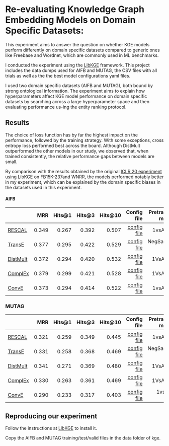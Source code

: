 # Re-evaluating Knowledge Graph Embedding Models on Domain Specific Datasets:

This experiment aims to answer the question on whether KGE models perform differently on domain specific datasets compared to generic ones like Freebase and Wordnet, which are commonly used in ML benchmarks.

I conducted the experiment using the [LibKGE](https://github.com/uma-pi1/kge) framework. This project includes the data dumps used for AIFB and MUTAG, the CSV files with all trials as well as the the best model configurations yaml files.

I used  two  domain  specific  datasets  (AIFB and  MUTAG),  both  bound  by  strong  ontological  information.  The experiment aims to  explain how hyperparameters affect KGE model performance on domain specific datasets by searching across a large hyperparameter space and then evaluating performance us-ing the entity ranking protocol.  

## Results
The choice of loss function has by far the highest impact on the performance, followed by the training strategy.  With some exceptions, cross entropy loss performed best across the board.  Although DistMult  outperformed  the  other  models  in  our  study,  we  observed  that,  when  trained consistently,  the  relative  performance  gaps  between  models  are  small. 

 By comparison with the results obtained by the original  [ICLR 20 experiment](https://github.com/uma-pi1/kge-iclr20) using LibKGE on FB15K-237and WNRR, the models performed notably better in my experiment, which can be explained by the domain specific biases in the datasets  used in this experiment.

#### AIFB

|                                                                                                       |   MRR | Hits@1 | Hits@3 | Hits@10 |                                                                                      Config file |                                                                              Pretrained model |
|-------------------------------------------------------------------------------------------------------|------:|-------:|-------:|--------:|-------------------------------------------------------------------------------------------------:|----------------------------------------------------------------------------------------------:|
| [RESCAL](http://www.icml-2011.org/papers/438_icmlpaper.pdf)                                           | 0.349 |  0.267 |  0.392 |   0.507 |   [config file](https://github.com/Vixci/bachelor/blob/master/best_models/aifb/aifb_aifb-rescal-config-checkpoint_best.yaml) |    1vsAll-kl |
| [TransE](https://papers.nips.cc/paper/5071-translating-embeddings-for-modeling-multi-relational-data) | 0.377 |  0.295 |  0.422 |   0.529 |   [config file](https://github.com/Vixci/bachelor/blob/master/best_models/aifb/aifb_aifb-transe-config-checkpoint_best.yaml) |   NegSamp-kl |
[DistMult](https://www.microsoft.com/en-us/research/wp-content/uploads/2016/02/ICLR2015_updated.pdf)  | 0.372 |  0.294 |  0.420 |   0.532 | [config file](https://github.com/Vixci/bachelor/blob/master/best_models/aifb/aifb_aifb-distmult-config-checkpoint_best.yaml) | 1VsAll-kl |
| [ComplEx](http://proceedings.mlr.press/v48/trouillon16.pdf)                                           | 0.379 |  0.299 |  0.421 |   0.528 |  [config file](https://github.com/Vixci/bachelor/blob/master/best_models/aifb/aifb_aifb-complex-config-checkpoint_best.yaml) |  1VsAll-kl |
| [ConvE](https://arxiv.org/abs/1707.01476)                                                             | 0.373 |  0.294 |  0.414 |   0.522 |    [config file](https://github.com/Vixci/bachelor/blob/master/best_models/aifb/aifb_aifb-conve-config-checkpoint_best.yaml) |     1vsAll-kl |

### MUTAG

|                                                                                                       |   MRR | Hits@1 | Hits@3 | Hits@10 |                                                                                      Config file |                                                                              Pretrained model |
|-------------------------------------------------------------------------------------------------------|------:|-------:|-------:|--------:|-------------------------------------------------------------------------------------------------:|----------------------------------------------------------------------------------------------:|
| [RESCAL](http://www.icml-2011.org/papers/438_icmlpaper.pdf)                                           | 0.321 |  0.259 |  0.349 |   0.445 |   [config file](https://github.com/Vixci/bachelor/blob/master/best_models/aifb/aifb_aifb-rescal-config-checkpoint_best.yaml) |    1vsAll-kl |
| [TransE](https://papers.nips.cc/paper/5071-translating-embeddings-for-modeling-multi-relational-data) | 0.331 |  0.258 |  0.368 |   0.469 |   [config file](https://github.com/Vixci/bachelor/blob/master/best_models/aifb/aifb_aifb-transe-config-checkpoint_best.yaml) |   NegSamp-kl |
[DistMult](https://www.microsoft.com/en-us/research/wp-content/uploads/2016/02/ICLR2015_updated.pdf)  | 0.341 |  0.271 |  0.369 |   0.480 | [config file](https://github.com/Vixci/bachelor/blob/master/best_models/aifb/aifb_aifb-distmult-config-checkpoint_best.yaml) | 1VsAll-kl |
| [ComplEx](http://proceedings.mlr.press/v48/trouillon16.pdf)                                           | 0.330 |  0.263 |  0.361 |   0.469 |  [config file](https://github.com/Vixci/bachelor/blob/master/best_models/aifb/aifb_aifb-complex-config-checkpoint_best.yaml) |  1VsAll-kl |
| [ConvE](https://arxiv.org/abs/1707.01476)                                                             | 0.290 |  0.233 |  0.317 |   0.403 |    [config file](https://github.com/Vixci/bachelor/blob/master/best_models/aifb/aifb_aifb-conve-config-checkpoint_best.yaml) |     1vsAll-bce |

## Reproducing our experiment
Follow the instructions at [LibKGE](https://github.com/uma-pi1/kge) to install it.

Copy the AIFB and MUTAG training/test/valid files in the data folder of kge.
